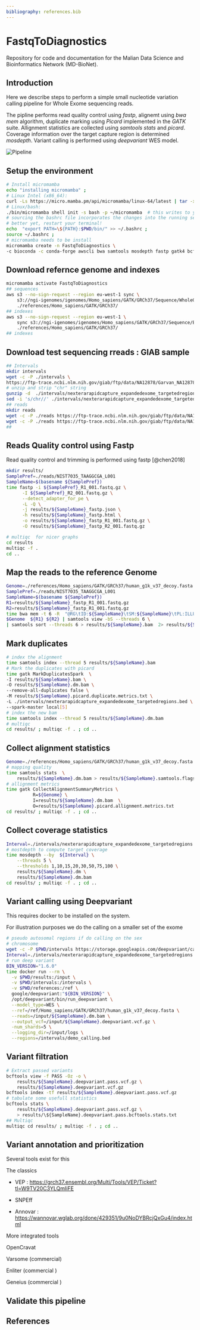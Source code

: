 ```yaml
---
bibliography: references.bib
---
```


# FastqToDiagnostics

Repository for code and documentation for the Malian Data Science and Bioinformatics Network (MD-BioNet).

## Introduction

Here we describe steps to perform a simple small nucleotide variation calling pipeline for Whole Exome sequencing reads.

The pipline performs read quality control using *fastp*, alignemt using *bwa mem* algorithm, duplicate marking using *Picard* implemented in the *GATK* suite. Allignment statistics are collected using *samtools stats* and *picard*. Coverage information over the target capture region is determined *mosdepth*. Variant calling is performed using *deepvariant* WES model.

![Pipeline](Diagram.png)

## Setup the environment

``` bash
# Install micromamba
echo "installing micromamba" ;
# Linux Intel (x86_64):
curl -Ls https://micro.mamba.pm/api/micromamba/linux-64/latest | tar -xvj bin/micromamba ;
# Linux/bash:
./bin/micromamba shell init -s bash -p ~/micromamba  # this writes to your .bashrc file
# sourcing the bashrc file incorporates the changes into the running session.
# better yet, restart your terminal!
echo  "export PATH=\${PATH}:$PWD/bin/" >> ~/.bashrc ;
source ~/.bashrc ; 
# micromamba needs to be install
micromamba create -n FastqToDiagnostics \
-c bioconda -c conda-forge awscli bwa samtools mosdepth fastp gatk4 bcftools multiqc
```

## Download refernce genome and indexes

``` bash
micromamba activate FastqToDiagnostics
## sequences
aws s3 --no-sign-request --region eu-west-1 sync \
    s3://ngi-igenomes/igenomes/Homo_sapiens/GATK/GRCh37/Sequence/WholeGenomeFasta/ \
    ./references/Homo_sapiens/GATK/GRCh37/
## indexes 
aws s3 --no-sign-request --region eu-west-1 \
    sync s3://ngi-igenomes/igenomes/Homo_sapiens/GATK/GRCh37/Sequence/BWAIndex/ \
    ./references/Homo_sapiens/GATK/GRCh37/
## indexes
```

## Download test sequencing rreads : GIAB sample

``` bash
## Intervals
mkdir intervals
wget -c -P ./intervals \
https://ftp-trace.ncbi.nlm.nih.gov/giab/ftp/data/NA12878/Garvan_NA12878_HG001_HiSeq_Exome/nexterarapidcapture_expandedexome_targetedregions.bed.gz
# unzip and strip "chr" string
gunzip -d  ./intervals/nexterarapidcapture_expandedexome_targetedregions.bed.gz
sed -i 's/chr//' ./intervals/nexterarapidcapture_expandedexome_targetedregions.bed
## reads
mkdir reads
wget -c -P ./reads https://ftp-trace.ncbi.nlm.nih.gov/giab/ftp/data/NA12878/Garvan_NA12878_HG001_HiSeq_Exome/NIST7035_TAAGGCGA_L001_R1_001.fastq.gz
wget -c -P ./reads https://ftp-trace.ncbi.nlm.nih.gov/giab/ftp/data/NA12878/Garvan_NA12878_HG001_HiSeq_Exome/NIST7035_TAAGGCGA_L001_R2_001.fastq.gz
## 
```

## Reads Quality control using Fastp

Read quality control and trimming is performed using fastp [@chen2018]

``` bash
mkdir results/
SamplePref=./reads/NIST7035_TAAGGCGA_L001
SampleName=$(basename ${SamplePref})
time fastp -i ${SamplePref}_R1_001.fastq.gz \
      -I ${SamplePref}_R2_001.fastq.gz \
      --detect_adapter_for_pe \
      -L -Q \
      -j results/${SampleName}_fastp.json \
      -h results/${SampleName}_fastp.html \
      -o results/${SampleName}_fastp_R1_001.fastq.gz \
      -O results/${SampleName}_fastp_R2_001.fastq.gz
```

``` bash
# multiqc  for nicer graphs
cd results
multiqc -f .
cd ..
```

## Map the reads to the reference Genome

``` bash
Genome=./references/Homo_sapiens/GATK/GRCh37/human_g1k_v37_decoy.fasta
SamplePref=./reads/NIST7035_TAAGGCGA_L001
SampleName=$(basename ${SamplePref})
R1=results/${SampleName}_fastp_R1_001.fastq.gz
R2=results/${SampleName}_fastp_R1_001.fastq.gz
time bwa mem -t 6 -R  "@RG\tID:${SampleName}\tSM:${SampleName}\tPL:ILLUMINA" \
$Genome  ${R1} ${R2} | samtools view -bS --threads 6 \
| samtools sort --threads 6 > results/${SampleName}.bam  2> results/${SampleName}.bam.log
```

## Mark duplicates

``` bash
# index the alignment
time samtools index --thread 5 results/${SampleName}.bam
# Mark the duplicates with picard
time gatk MarkDuplicatesSpark  \
-I results/${SampleName}.bam \
-O results/${SampleName}.dm.bam \
--remove-all-duplicates false \
-M results/${SampleName}.picard.duplicate.metrics.txt \
-L ./intervals/nexterarapidcapture_expandedexome_targetedregions.bed \
--spark-master local[5]
# index the new bam
time samtools index --thread 5 results/${SampleName}.dm.bam
# multiqc
cd results/ ; multiqc -f . ; cd ..
```

## Collect alignment statistics

``` bash
Genome=./references/Homo_sapiens/GATK/GRCh37/human_g1k_v37_decoy.fasta
# mapping quality 
time samtools stats  \
    results/${SampleName}.dm.bam > results/${SampleName}.samtools.flagstats.txt
# allignment metrics
time gatk CollectAlignmentSummaryMetrics \
          R=${Genome} \
          I=results/${SampleName}.dm.bam  \
          O=results/${SampleName}.picard.allignment.metrics.txt
cd results/ ; multiqc -f . ; cd ..
```

## Collect coverage statistics

``` bash
Interval=./intervals/nexterarapidcapture_expandedexome_targetedregions.bed
# mostdepth to compute target coverage
time mosdepth --by  ${Interval} \
    --threads 5 \
    --thresholds 1,10,15,20,30,50,75,100 \
    results/${SampleName}.dm \
    results/${SampleName}.dm.bam
cd results/ ; multiqc -f . ; cd ..
```

## Variant calling using Deepvariant

This requires docker to be installed on the system.

For illustration purposes we do the calling on a smaller set of the exome

``` bash
# pseudo autosomal regions if do calling on the sex
# chromosome
wget -c -P $PWD/intervals https://storage.googleapis.com/deepvariant/case-study-testdata/GRCh37_PAR.bed
Interval=./intervals/nexterarapidcapture_expandedexome_targetedregions.bed
# run deep variant
BIN_VERSION="1.6.0"
time docker run --rm \
  -v $PWD/results:/input \
  -v $PWD/intervals:/intervals \
  -v $PWD/references:/ref \
  google/deepvariant:"${BIN_VERSION}" \
  /opt/deepvariant/bin/run_deepvariant \
  --model_type=WES \
  --ref=/ref/Homo_sapiens/GATK/GRCh37/human_g1k_v37_decoy.fasta \
  --reads=/input/${SampleName}.dm.bam \
  --output_vcf=/input/${SampleName}.deepvariant.vcf.gz \
  -num_shards=5 \
  --logging_dir=/input/logs \
  --regions=/intervals/demo_calling.bed
```

## Variant filtration

``` bash
# Extract passed variants
bcftools view -f PASS -Oz -o \
    results/${SampleName}.deepvariant.pass.vcf.gz \
    results/${SampleName}.deepvariant.vcf.gz 
bcftools index -tf results/${SampleName}.deepvariant.pass.vcf.gz
# tabulate some usefull statistics
bcftools stats \
    results/${SampleName}.deepvariant.pass.vcf.gz \
    > results/\${SampleName}.deepvariant.pass.bcftools.stats.txt 
## Multiqc
multiqc cd results/ ; multiqc -f . ; cd ..
```

## Variant annotation and prioritization

Several tools exist for this

The classics

-   VEP : https://grch37.ensembl.org/Multi/Tools/VEP/Ticket?tl=W9TV20C3YLQmIiFE

-   SNPEff

-   Annovar : https://wannovar.wglab.org/done/429351/9u0NoDYBRcjQxGu4/index.html

More integrated tools

OpenCravat

Varsome (commercial)

Enliter (commercial )

Geneius (commercial )

## Validate this pipeline

## References